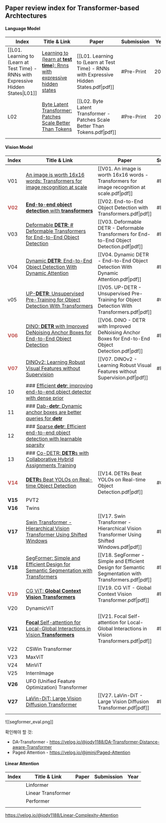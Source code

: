 ## Paper review index for Transformer-based Archtectures

#### Language Model

| Index                                                                               | Title & Link                                                                                                 | Paper                                                                                   | Submission | Year |
| ----------------------------------------------------------------------------------- | ------------------------------------------------------------------------------------------------------------ | --------------------------------------------------------------------------------------- | ---------- | ---- |
| [[L01. Learning to (Learn at Test Time) - RNNs with Expressive Hidden States\|L01]] | [Learning to (learn at **test time**): Rnns with expressive hidden states](https://arxiv.org/abs/2407.04620) | [[L01. Learning to (Learn at Test Time) - RNNs with Expressive Hidden States.pdf\|pdf]] | #Pre-Print | 2024 |
| L02                                                                                 | [Byte Latent Transformer: Patches Scale Better Than Tokens](https://arxiv.org/abs/2412.09871)                | [[L02. Byte Latent Transformer - Patches Scale Better Than Tokens.pdf\|pdf]]            | #Pre-Print | 2024 |
|                                                                                     |                                                                                                              |                                                                                         |            |      |


#### Vision Model

| Index                                | Title & Link                                                                                                                                                                                                                                    | Paper                                                                                                 | Submission | Year |
| ------------------------------------ | ----------------------------------------------------------------------------------------------------------------------------------------------------------------------------------------------------------------------------------------------- | ----------------------------------------------------------------------------------------------------- | ---------- | ---- |
| V01                                  | [An image is worth 16x16 words: Transformers for image recognition at scale](https://arxiv.org/abs/2010.11929)                                                                                                                                  | [[V01. An image is worth 16x16 words - Transformers for image recognition at scale.pdf\|pdf]]         | #Pre-Print | 2021 |
| **<font color="#c0504d">V02</font>** | [**End**-**to**-**end object detection** with **transformers**](https://arxiv.org/abs/2005.12872)                                                                                                                                               | [[V02. End-to-End Object Detection with Transformers.pdf\|pdf]]                                       | #EECV      | 2020 |
| V03                                  | [Deformable **DETR**: # Deformable Transformers for End-to-End Object Detection](https://arxiv.org/abs/2010.04159)                                                                                                                              | [[V03. Deformable DETR - Deformable Transformers for End-to-End Object Detection.pdf\|pdf]]           | #Pre-Print | 2021 |
| V04                                  | [Dynamic **DETR**: End-to-End Object Detection With Dynamic Attention](https://openaccess.thecvf.com/content/ICCV2021/html/Dai_Dynamic_DETR_End-to-End_Object_Detection_With_Dynamic_Attention_ICCV_2021_paper.html?ref=https://githubhelp.com) | [[V04. Dynamic DETR - End-to-End Object Detection With Dynamic Attention.pdf\|pdf]]                   | #ICCV      | 2021 |
| v05                                  | [UP-**DETR**: Unsupervised Pre-Training for Object Detection With Transformers](http://openaccess.thecvf.com/content/CVPR2021/html/Dai_UP-DETR_Unsupervised_Pre-Training_for_Object_Detection_With_Transformers_CVPR_2021_paper.html)           | [[V05. UP-DETR - Unsupervised Pre-Training for Object Detection With Transformers.pdf\|pdf]]          | #CVPR      | 2021 |
| **<font color="#c0504d">V06</font>** | [DINO: **DETR** with Improved DeNoising Anchor Boxes for End-to-End Object Detection](https://arxiv.org/abs/2203.03605)                                                                                                                         | [[V06. DINO - DETR with Improved DeNoising Anchor Boxes for End-to-End Object Detection.pdf\|pdf]]    | #Pre-Print | 2022 |
| **<font color="#c0504d">V07</font>** | [DINOv2: Learning Robust Visual Features without Supervision](https://arxiv.org/abs/2304.07193)                                                                                                                                                 | [[V07. DINOv2 - Learning Robust Visual Features without Supervision.pdf\|pdf]]                        | #Pre-Print | 2024 |
| 10                                   | ### [Efficient **detr**: improving end-to-end object detector with dense prior](https://arxiv.org/abs/2104.01318)                                                                                                                               |                                                                                                       |            | 2021 |
| 11                                   | ### [Dab-**detr**: Dynamic anchor boxes are better queries for **detr**](https://arxiv.org/abs/2201.12329)                                                                                                                                      |                                                                                                       |            | 2022 |
| 12                                   | ### [Sparse **detr**: Efficient end-to-end object detection with learnable sparsity](https://arxiv.org/abs/2111.14330)                                                                                                                          |                                                                                                       |            | 2022 |
| 13                                   | ### [Co-DETR: **DETR**s with Collaborative Hybrid Assignments Training](http://openaccess.thecvf.com/content/ICCV2023/html/Zong_DETRs_with_Collaborative_Hybrid_Assignments_Training_ICCV_2023_paper.html)                                      |                                                                                                       |            | 2023 |
| **<font color="#c0504d">V14</font>** | [**DETR**s Beat YOLOs on Real-time Object Detection](http://openaccess.thecvf.com/content/CVPR2024/html/Zhao_DETRs_Beat_YOLOs_on_Real-time_Object_Detection_CVPR_2024_paper.html)                                                               | [[V14. DETRs Beat YOLOs on Real-time Object Detection.pdf\|pdf]]                                      | #CVPR      | 2024 |
| **V15**                              | PVT2                                                                                                                                                                                                                                            |                                                                                                       |            |      |
| **V16**                              | Twins                                                                                                                                                                                                                                           |                                                                                                       |            |      |
| **V17**                              | [Swin Transformer - Hierarchical Vision Transformer Using Shifted Windows](https://openaccess.thecvf.com/content/ICCV2021/html/Liu_Swin_Transformer_Hierarchical_Vision_Transformer_Using_Shifted_Windows_ICCV_2021_paper)                      | [[V17. Swin Transformer - Hierarchical Vision Transformer Using Shifted Windows.pdf\|pdf]]            | #ICCV      | 2022 |
| **V18**                              | [SegFormer: Simple and Efficient Design for Semantic Segmentation with Transformers](https://arxiv.org/abs/2105.15203)                                                                                                                          | [[V18. SegFormer - Simple and Efficient Design for Semantic Segmentation with Transformers.pdf\|pdf]] | #NeurIPS   |      |
| **<font color="#c0504d">V19</font>** | [CG ViT: **Global Context Vision Transformers**](https://proceedings.mlr.press/v202/hatamizadeh23a.html)                                                                                                                                        | [[V19. CG ViT - Global Context Vision Transformer.pdf\|pdf]]                                          | #PMLR      | 2023 |
| V20                                  | DynamicViT                                                                                                                                                                                                                                      |                                                                                                       |            |      |
| **V21**                              | [**Focal** Self-attention for Local-Global Interactions in Vision **Transformers**](https://arxiv.org/abs/2107.00641)                                                                                                                           | [[V21. Focal Self-attention for Local-Global Interactions in Vision Transformers.pdf\|pdf]]           | #NeurIPS   | 2022 |
| V22                                  | CSWin Transformer                                                                                                                                                                                                                               |                                                                                                       |            |      |
| V23                                  | MaxViT                                                                                                                                                                                                                                          |                                                                                                       |            |      |
| V24                                  | MinViT                                                                                                                                                                                                                                          |                                                                                                       |            |      |
| V25                                  | InternImage                                                                                                                                                                                                                                     |                                                                                                       |            |      |
| **V26**                              | UFO (Unified Feature Optimization) Transformer                                                                                                                                                                                                  |                                                                                                       |            |      |
| **V27**                              | [LaVin-DiT: Large Vision Diffusion Transformer](https://arxiv.org/abs/2411.11505)                                                                                                                                                               | [[V27. LaVin-DiT - Large Vision Diffusion Transformer.pdf\|pdf]]                                      | #Pre-Print | 2024 |
|                                      |                                                                                                                                                                                                                                                 |                                                                                                       |            |      |
![[segformer_eval.png]]

확인해야 할 것:
- DA-Transformer - https://velog.io/@jody1188/DA-Transformer-Distance-aware-Transformer
- Paged Attention - https://velog.io/@jminj/Paged-Attention

#### Linear Attention

| Index | Title & Link       | Paper | Submission | Year |
| ----- | ------------------ | ----- | ---------- | ---- |
|       | Linformer          |       |            |      |
|       | Linear Transformer |       |            |      |
|       | Performer          |       |            |      |
|       |                    |       |            |      |
https://velog.io/@jody1188/Linear-Complexity-Attention
